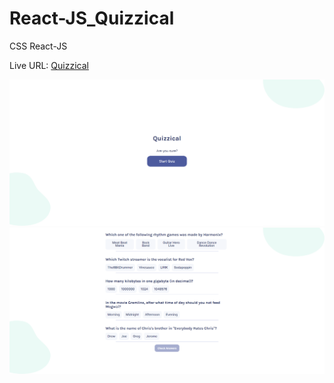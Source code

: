 # React-JS_Quizzical
 CSS React-JS

Live URL: [Quizzical](https://react-quizzical-app.netlify.app/)


![preview1](./preview1.png)
![preview2](./preview2.png)